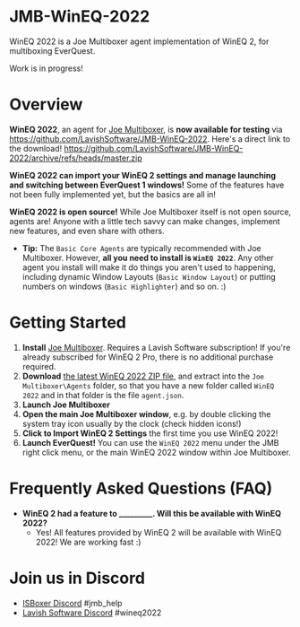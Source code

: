 # JMB-WinEQ-2022
WinEQ 2022 is a Joe Multiboxer agent implementation of WinEQ 2, for multiboxing EverQuest.

Work is in progress!

# Overview

**WinEQ 2022**, an agent for [Joe Multiboxer](https://joemultiboxer.com), is **now available for testing** via <https://github.com/LavishSoftware/JMB-WinEQ-2022>. Here's a direct link to the download! <https://github.com/LavishSoftware/JMB-WinEQ-2022/archive/refs/heads/master.zip>

**WinEQ 2022 can import your WinEQ 2 settings and manage launching and switching between EverQuest 1 windows!** Some of the features have not been fully implemented yet, but the basics are all in!

**WinEQ 2022 is open source!** While Joe Multiboxer itself is not open source, agents are! Anyone with a little tech savvy can make changes, implement new features, and even share with others.

* **Tip:** The `Basic Core Agents` are typically recommended with Joe Multiboxer. However, **all you need to install is `WinEQ 2022`**. Any other agent you install will make it do things you aren't used to happening, including dynamic Window Layouts (`Basic Window Layout`) or putting numbers on windows (`Basic Highlighter`) and so on. :)

# Getting Started
1. **Install** [Joe Multiboxer](https://joemultiboxer.com). Requires a Lavish Software subscription! If you're already subscribed for WinEQ 2 Pro, there is no additional purchase required.
2. **Download** [the latest WinEQ 2022 ZIP file](https://github.com/LavishSoftware/JMB-WinEQ-2022/archive/refs/heads/master.zip), and extract into the `Joe Multiboxer\Agents` folder, so that you have a new folder called `WinEQ 2022` and in that folder is the file `agent.json`.
3. **Launch Joe Multiboxer** 
4. **Open the main Joe Multiboxer window**, e.g. by double clicking the system tray icon usually by the clock (check hidden icons!)  
5. **Click to Import WinEQ 2 Settings** the first time you use WinEQ 2022!
6. **Launch EverQuest!** You can use the `WinEQ 2022` menu under the JMB right click menu, or the main WinEQ 2022 window within Joe Multiboxer.

# Frequently Asked Questions (FAQ)

* **WinEQ 2 had a feature to _________. Will this be available with WinEQ 2022?**
  * Yes! All features provided by WinEQ 2 will be available with WinEQ 2022! We are working fast :)

# Join us in Discord

* [ISBoxer Discord](https://discord.gg/ESxEzhs) #jmb_help
* [Lavish Software Discord](https://discord.gg/qmtPT4j) #wineq2022
